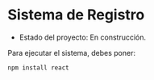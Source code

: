 <h1> Sistema de Registro</h1>  

- Estado del proyecto: En construcción.

Para ejecutar el sistema, debes poner:

```npm install react```
